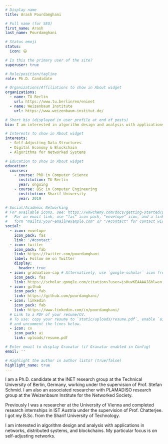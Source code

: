 ```yaml
---
# Display name
title: Arash Pourdamghani

# Full name (for SEO)
first_name: Arash
last_name: Pourdamghani

# Status emoji
status:
  icon: 😃

# Is this the primary user of the site?
superuser: true

# Role/position/tagline
role: Ph.D. Candidate

# Organizations/Affiliations to show in About widget
organizations:
  - name: TU Berlin
    url: https://www.tu.berlin/en/eninet
  - name: Weizenbaum Institute
    url: https://www.weizenbaum-institut.de/

# Short bio (displayed in user profile at end of posts)
bio: I am interested in algorithm design and analysis with applications in networks, distributed systems, and blockchains. My particular focus is on self-adjusting networks.

# Interests to show in About widget
interests:
  - Self-Adjusting Data Structures
  - Digital Economy & Blockchain
  - Algorithms for Networked Systems

# Education to show in About widget
education:
  courses:
    - course: PhD in Computer Science
      institution: TU Berlin
      year: ongoing
    - course: BSc in Computer Engineering
      institution: Sharif University
      year: 2019

# Social/Academic Networking
# For available icons, see: https://wowchemy.com/docs/getting-started/page-builder/#icons
#   For an email link, use "fas" icon pack, "envelope" icon, and a link in the
#   form "mailto:your-email@example.com" or "/#contact" for contact widget.
social:
  - icon: envelope
    icon_pack: fas
    link: '/#contact'
  - icon: twitter
    icon_pack: fab
    link: https://twitter.com/pourdamghani
    label: Follow me on Twitter
    display:
      header: true
  - icon: graduation-cap # Alternatively, use `google-scholar` icon from `ai` icon pack
    icon_pack: fas
    link: https://scholar.google.com/citations?user=jsHuvKEAAAAJ&hl=en
  - icon: github
    icon_pack: fab
    link: https://github.com/pourdamghani/
  - icon: linkedin
    icon_pack: fab
    link: https://www.linkedin.com/in/pourdamghani/
  # Link to a PDF of your resume/CV.
  # To use: copy your resume to `static/uploads/resume.pdf`, enable `ai` icons in `params.yaml`,
  # and uncomment the lines below.
  - icon: cv
    icon_pack: ai
    link: uploads/resume.pdf

# Enter email to display Gravatar (if Gravatar enabled in Config)
email: ''

# Highlight the author in author lists? (true/false)
highlight_name: true
---
```


I am a Ph.D. candidate at the INET research group at the Technical University of Berlin, Germany, working under the supervision of Prof. Stefan Schmid. I am also an associated researcher with PLAMADISO research group at the Weizenbaum Institute for the Networked Society.

Previously I was a researcher at the University of Vienna and completed research internships in IST Austria under the supervision of Prof. Chatterjee. I got my B.Sc. from the Sharif University of Technology.

I am interested in algorithm design and analysis with applications in networks, distributed systems, and blockchains. My particular focus is on self-adjusting networks.
